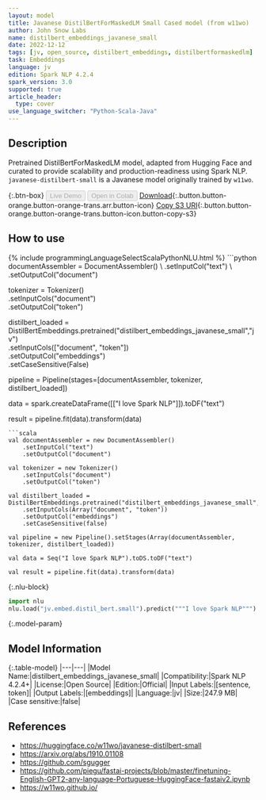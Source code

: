 ```yaml
---
layout: model
title: Javanese DistilBertForMaskedLM Small Cased model (from w11wo)
author: John Snow Labs
name: distilbert_embeddings_javanese_small
date: 2022-12-12
tags: [jv, open_source, distilbert_embeddings, distilbertformaskedlm]
task: Embeddings
language: jv
edition: Spark NLP 4.2.4
spark_version: 3.0
supported: true
article_header:
  type: cover
use_language_switcher: "Python-Scala-Java"
---
```


## Description

Pretrained DistilBertForMaskedLM model, adapted from Hugging Face and curated to provide scalability and production-readiness using Spark NLP. `javanese-distilbert-small` is a Javanese model originally trained by `w11wo`.

{:.btn-box}
<button class="button button-orange" disabled>Live Demo</button>
<button class="button button-orange" disabled>Open in Colab</button>
[Download](https://s3.amazonaws.com/auxdata.johnsnowlabs.com/public/models/distilbert_embeddings_javanese_small_jv_4.2.4_3.0_1670864937392.zip){:.button.button-orange.button-orange-trans.arr.button-icon}
[Copy S3 URI](s3://auxdata.johnsnowlabs.com/public/models/distilbert_embeddings_javanese_small_jv_4.2.4_3.0_1670864937392.zip){:.button.button-orange.button-orange-trans.button-icon.button-copy-s3}

## How to use



<div class="tabs-box" markdown="1">
{% include programmingLanguageSelectScalaPythonNLU.html %}
```python
documentAssembler = DocumentAssembler() \
    .setInputCol("text") \
    .setOutputCol("document")

tokenizer = Tokenizer() \
    .setInputCols("document") \
    .setOutputCol("token")

distilbert_loaded = DistilBertEmbeddings.pretrained("distilbert_embeddings_javanese_small","jv") \
    .setInputCols(["document", "token"]) \
    .setOutputCol("embeddings") \
    .setCaseSensitive(False)

pipeline = Pipeline(stages=[documentAssembler, tokenizer, distilbert_loaded])

data = spark.createDataFrame([["I love Spark NLP"]]).toDF("text")

result = pipeline.fit(data).transform(data)
```
```scala
val documentAssembler = new DocumentAssembler()
    .setInputCol("text")
    .setOutputCol("document")

val tokenizer = new Tokenizer()
    .setInputCols("document")
    .setOutputCol("token")

val distilbert_loaded = DistilBertEmbeddings.pretrained("distilbert_embeddings_javanese_small","jv")
    .setInputCols(Array("document", "token"))
    .setOutputCol("embeddings")
    .setCaseSensitive(false)

val pipeline = new Pipeline().setStages(Array(documentAssembler, tokenizer, distilbert_loaded))

val data = Seq("I love Spark NLP").toDS.toDF("text")

val result = pipeline.fit(data).transform(data)
```


{:.nlu-block}
```python
import nlu
nlu.load("jv.embed.distil_bert.small").predict("""I love Spark NLP""")
```

</div>

{:.model-param}
## Model Information

{:.table-model}
|---|---|
|Model Name:|distilbert_embeddings_javanese_small|
|Compatibility:|Spark NLP 4.2.4+|
|License:|Open Source|
|Edition:|Official|
|Input Labels:|[sentence, token]|
|Output Labels:|[embeddings]|
|Language:|jv|
|Size:|247.9 MB|
|Case sensitive:|false|

## References

- https://huggingface.co/w11wo/javanese-distilbert-small
- https://arxiv.org/abs/1910.01108
- https://github.com/sgugger
- https://github.com/piegu/fastai-projects/blob/master/finetuning-English-GPT2-any-language-Portuguese-HuggingFace-fastaiv2.ipynb
- https://w11wo.github.io/